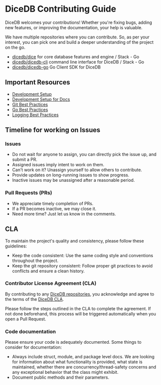 # DiceDB Contributing Guide

DiceDB welcomes your contributions! Whether you're fixing bugs, adding new features, or improving the documentation, your help is valuable.

We have multiple repositories where you can contribute. So, as per your interest, you can pick one and build a deeper understanding of the project on the go.

- [dicedb/dice](https://github.com/dicedb/dice) for core database features and engine / Stack - Go
- [dicedb/dicedb-cli](https://github.com/dicedb/dicedb-cli) command line interface for DiceDB / Stack - Go
- [dicedb/dicedb-go](https://github.com/dicedb/dicedb-go) Go Client SDK for DiceDB

## Important Resources

- [Development Setup](https://github.com/dicedb/dice/blob/master/CONTRIBUTING/development-setup.md)
- [Development Setup for Docs](https://github.com/dicedb/dice/blob/master/CONTRIBUTING/docs.md)
- [Git Best Practices](https://github.com/dicedb/dice/blob/master/CONTRIBUTING/git.md)
- [Go Best Practices](https://github.com/dicedb/dice/blob/master/CONTRIBUTING/go.md)
- [Logging Best Practices](https://github.com/dicedb/dice/blob/master/CONTRIBUTING/logging.md)

## Timeline for working on Issues

### Issues

- Do not wait for anyone to assign, you can directly pick the issue up, and submit a PR.
- Assigned issues imply intent to work on them.
- Can't work on it? Unassign yourself to allow others to contribute.
- Provide updates on long-running issues to show progress.
- Inactive issues may be unassigned after a reasonable period.

### Pull Requests (PRs)

- We appreciate timely completion of PRs.
- If a PR becomes inactive, we may close it.
- Need more time? Just let us know in the comments.

## CLA

To maintain the project's quality and consistency, please follow these guidelines:

- Keep the code consistent: Use the same coding style and conventions throughout the project. 
- Keep the git repository consistent: Follow proper git practices to avoid conflicts and ensure a clean history. 

### Contributor License Agreement (CLA)

By contributing to any [DiceDB repositories](https://github.com/dicedb), you acknowledge and agree to the terms of the [DiceDB CLA](https://gist.github.com/arpitbbhayani/3bb42965630961c2b3b02f222c3338e0).

Please follow the steps outlined in the CLA to complete the agreement. If not done beforehand, this process will be triggered automatically when you open a Pull Request.

### Code documentation

Please ensure your code is adequately documented. Some things to consider for documentation:

- Always include struct, module, and package level docs. We are looking for information about what functionality is provided, what state is maintained, whether there are concurrency/thread-safety concerns and any exceptional behavior that the class might exhibit.
- Document public methods and their parameters.
